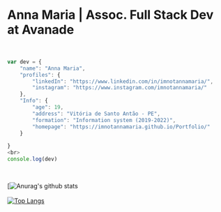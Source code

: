 
<h1>Anna Maria | Assoc. Full Stack Dev at Avanade</h1>
<br>

```javascript
var dev = {
    "name": "Anna Maria",
    "profiles": {
        "linkedIn": "https://www.linkedin.com/in/imnotannamaria/",
        "instagram": "https://www.instagram.com/imnotannamaria/"
    },
    "Info": {
        "age": 19,
        "address": "Vitória de Santo Antão - PE",
        "formation": "Information system (2019-2022)",
        "homepage": "https://imnotannamaria.github.io/Portfolio/"
    }
    
}
<br>
console.log(dev)
```
<br>

[![Anurag's github stats](https://github-readme-stats.vercel.app/api?username=imnotannamaria&show_icons=true&theme=radical)
<br>
<br>
[![Top Langs](https://github-readme-stats.vercel.app/api/top-langs/?username=imnotannamaria&theme=radical)](https://github.com/anuraghazra/github-readme-stats)

